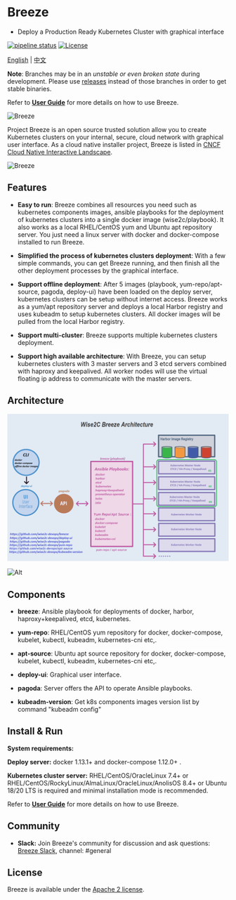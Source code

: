 # Breeze
- Deploy a Production Ready Kubernetes Cluster with graphical interface

[![pipeline status](https://gitlab.com/alanpeng/breeze/badges/master/pipeline.svg)](https://gitlab.com/alanpeng/breeze/-/commits/v1.19)
[![License](https://img.shields.io/badge/License-Apache%202.0-blue.svg)](https://github.com/wise2c-devops/breeze/blob/master/LICENSE)

[English](./README.md) | [中文](./README-CN.md)

**Note**: Branches may be in an *unstable or even broken state* during development.
Please use [releases](https://github.com/wise2c-devops/breeze/releases) instead of those branches in order to get stable binaries.

Refer to **[User Guide](manual/BreezeManual.pdf)** for more details on how to use Breeze.

<img alt="Breeze" src="manual/BreezeLogo.png">

Project Breeze is an open source trusted solution allow you to create Kubernetes clusters on your internal, secure, cloud network with graphical user interface. As a cloud native installer project, Breeze is listed in [CNCF Cloud Native Interactive Landscape](https://landscape.cncf.io/category=certified-kubernetes-installer&format=card-mode&selected=wise2-c-technology-breeze).

<img alt="Breeze" src="manual/BreezeCNCF.png">

## Features
* **Easy to run**: Breeze combines all resources you need such as kubernetes components images, ansible playbooks for the deployment of kubernetes clusters into a single docker image (wise2c/playbook). It also works as a local RHEL/CentOS yum and Ubuntu apt repository server. You just need a linux server with docker and docker-compose installed to run Breeze.

* **Simplified the process of kubernetes clusters deployment**: With a few simple commands, you can get Breeze running, and then finish all the other deployment processes by the graphical interface.

* **Support offline deployment**: After 5 images (playbook, yum-repo/apt-source, pagoda, deploy-ui) have been loaded on the deploy server, kubernetes clusters can be setup without internet access. Breeze works as a yum/apt repository server and deploys a local Harbor registry and uses kubeadm to setup kubernetes clusters. All docker images will be pulled from the local Harbor registry. 

* **Support multi-cluster**: Breeze supports multiple kubernetes clusters deployment.

* **Support high available architecture**:  With Breeze, you can setup kubernetes clusters with 3 master servers and 3 etcd servers combined with haproxy and keepalived. All worker nodes will use the virtual floating ip address to communicate with the master servers.

## Architecture
![Alt](./manual/Wise2C-Breeze-Architecture.png)

![Alt](./manual/Kubernetes-HA-Breeze.png)

## Components
- **breeze**: Ansible playbook for deployments of docker, harbor, haproxy+keepalived, etcd, kubernetes.

- **yum-repo**: RHEL/CentOS yum repository for docker, docker-compose, kubelet, kubectl, kubeadm, kubernetes-cni etc,. 

- **apt-source**: Ubuntu apt source repository for docker, docker-compose, kubelet, kubectl, kubeadm, kubernetes-cni etc,. 

- **deploy-ui**: Graphical user interface.

- **pagoda**: Server offers the API to operate Ansible playbooks.

- **kubeadm-version**: Get k8s components images version list by command "kubeadm config"

## Install & Run

**System requirements:**

**Deploy server:** docker 1.13.1+ and docker-compose 1.12.0+ .

**Kubernetes cluster server:** RHEL/CentOS/OracleLinux 7.4+ or RHEL/CentOS/RockyLinux/AlmaLinux/OracleLinux/AnolisOS 8.4+ or Ubuntu 18/20 LTS is required and minimal installation mode is recommended. 

Refer to **[User Guide](manual/BreezeManual.pdf)** for more details on how to use Breeze.

## Community

* **Slack:** Join Breeze's community for discussion and ask questions: [Breeze Slack](https://wise2c-breeze.slack.com/), channel: #general

## License

Breeze is available under the [Apache 2 license](LICENSE).
